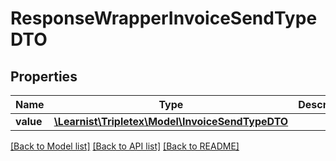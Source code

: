 # ResponseWrapperInvoiceSendTypeDTO

## Properties
Name | Type | Description | Notes
------------ | ------------- | ------------- | -------------
**value** | [**\Learnist\Tripletex\Model\InvoiceSendTypeDTO**](InvoiceSendTypeDTO.md) |  | [optional] 

[[Back to Model list]](../../README.md#documentation-for-models) [[Back to API list]](../../README.md#documentation-for-api-endpoints) [[Back to README]](../../README.md)

